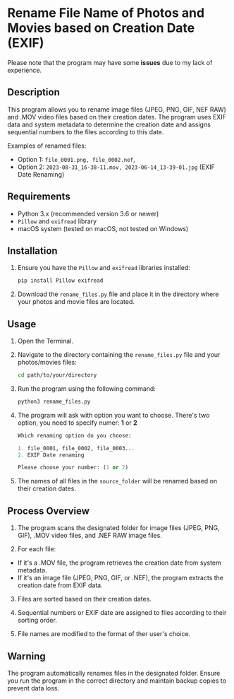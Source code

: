 # Rename File Name of Photos and Movies based on Creation Date (EXIF)
Please note that the program may have some **issues** due to my lack of experience.

## Description
This program allows you to rename image files (JPEG, PNG, GIF, NEF RAW) and .MOV video files based on their creation dates. The program uses EXIF data and system metadata to determine the creation date and assigns sequential numbers to the files according to this date.

Examples of renamed files:
- Option 1: `file_0001.png, file_0002.nef`,
- Option 2: `2023-08-31_16-38-11.mov, 2023-06-14_13-39-01.jpg` (EXIF Date Renaming)

## Requirements
- Python 3.x (recommended version 3.6 or newer)
- `Pillow` and `exifread` library
- macOS system (tested on macOS, not tested on Windows)

## Installation

1. Ensure you have the `Pillow` and `exifread` libraries installed:

   ```bash
   pip install Pillow exifread
2. Download the `rename_files.py` file and place it in the directory where your photos and movie files are located.

## Usage
1. Open the Terminal.

2. Navigate to the directory containing the `rename_files.py` file and your photos/movies files:

    ```bash
    cd path/to/your/directory
3. Run the program using the following command:
    ```bash
    python3 rename_files.py
4. The program will ask with option you want to choose. There's two option, you need to specify numer: **1** or **2**
    ```python
    Which renaming option do you choose:

    1. file_0001, file_0002, file_0003...
    2. EXIF Date renaming

    Please choose your number: (1 or 2)
    ```
5. The names of all files in the `source_folder` will be renamed based on their creation dates.

## Process Overview
1. The program scans the designated folder for image files (JPEG, PNG, GIF), .MOV video files, and .NEF RAW image files.

2. For each file:

- If it's a .MOV file, the program retrieves the creation date from system metadata.
- If it's an image file (JPEG, PNG, GIF, or .NEF), the program extracts the creation date from EXIF data.
3. Files are sorted based on their creation dates.

4. Sequential numbers or EXIF date are assigned to files according to their sorting order.

5. File names are modified to the format of ther user's choice.

## Warning
The program automatically renames files in the designated folder. Ensure you run the program in the correct directory and maintain backup copies to prevent data loss.